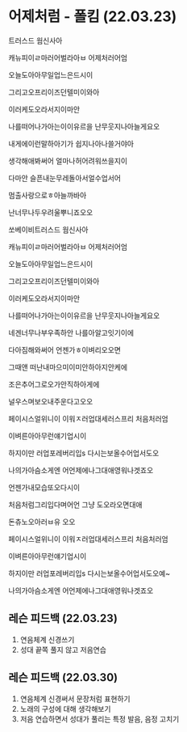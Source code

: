 # 어제처럼 - 폴킴 (22.03.23)

트러스드 웜신사아

캐뉴피이ㄹ마러어벌라아ㅂ 어제처러어엄

오늘도아아무일업느은드시이

그리고오프리이즈던텔미이와아

이러케도오라서지이마안

나를떠어나가아는이이유르을 난무웃지나아늘게요오

내게에이런말하아기가 쉽지나아나쓸거야아

생각해애봐써어 얼마나허어려워쓰을지이

다마안 슬픈내눈무레돌아서얼수업서어

멈출사랑으로ㅎ아늘까바아

난너무나두우려울뿌니죠오오

쏘베이비트러스드 웜신사아

캐뉴피이ㄹ마러어벌라아ㅂ 어제처러어엄

오늘도아아무일업느은드시이

그리고오프리이즈던텔미이와아

이러케도오라서지이마안

나를떠어나가아는이이유르을 난무웃지나아늘게요오



네겐너무나부우족하안 나를아알고잇기이에

다아짐해와써어 언젠가ㅎ이벼리오오면

그때앤 떠난내마으미이미안하아지안케에

조은추어그로오가안직하아게에

널우스며보오내주운다고오오

페이시스얼위니이 이워ㅈ러업대세러스프리 처음처러엄

이벼른아아무런얘기업시이

하지이만 러업포레버리입s 다시는보올수어업서도오

나의가아슴소게엔 어언제에나그대애영워나겟죠오

언젠가내모습또오다시이

처음처럼그리입다며어언 그냥 도오라오면대애

돈츄노오아러ㅂ유 오오

페이시스얼위니이 이워ㅈ러업대세러스프리 처음처러엄

이벼른아아무런얘기업시이

하지이만 러업포레버리입s 다시는보올수어업서도오예~

나의가아슴소게엔 어언제에나그대애영워나겟죠오



## 레슨 피드백 (22.03.23)

1. 연음체계 신경쓰기
2. 성대 끝쪽 풀지 않고 저음연습



## 레슨 피드백 (22.03.30)

1. 연음체계 신경써서 문장처럼 표현하기
2. 노래의 구성에 대해 생각해보기
3. 저음 연습하면서 성대가 풀리는 특정 발음, 음정 고치기
